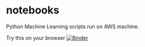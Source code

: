 # notebooks
Python Machine Learning scripts run on AWS machine.

Try this on your browser
[![Binder](https://mybinder.org/badge_logo.svg)](https://mybinder.org/v2/gh/suresh/notebooks/master)

